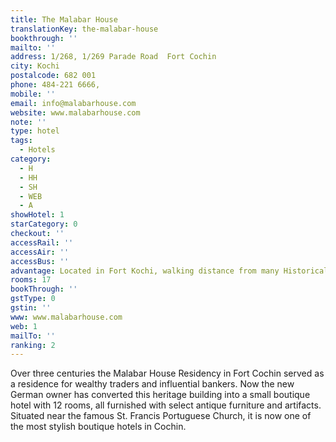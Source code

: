 ```yaml
---
title: The Malabar House
translationKey: the-malabar-house
bookthrough: ''
mailto: ''
address: 1/268, 1/269 Parade Road  Fort Cochin
city: Kochi
postalcode: 682 001
phone: 484-221 6666,
mobile: ''
email: info@malabarhouse.com
website: www.malabarhouse.com
note: ''
type: hotel
tags:
  - Hotels
category:
  - H
  - HH
  - SH
  - WEB
  - A
showHotel: 1
starCategory: 0
checkout: ''
accessRail: ''
accessAir: ''
accessBus: ''
advantage: Located in Fort Kochi, walking distance from many Historical landmarks
rooms: 17
bookThrough: ''
gstType: 0
gstin: ''
www: www.malabarhouse.com
web: 1
mailTo: ''
ranking: 2
---
```































Over three centuries the Malabar House Residency in Fort Cochin served as a residence for wealthy traders and influential bankers. Now the new German owner has converted this heritage building into a small boutique hotel with 12 rooms, all furnished with select antique furniture and artifacts. Situated near the famous St. Francis Portuguese Church, it is now one of the most stylish boutique hotels in Cochin.